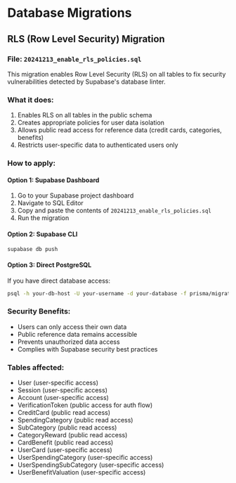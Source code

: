 # Database Migrations

## RLS (Row Level Security) Migration

### File: `20241213_enable_rls_policies.sql`

This migration enables Row Level Security (RLS) on all tables to fix security vulnerabilities detected by Supabase's database linter.

### What it does:
1. Enables RLS on all tables in the public schema
2. Creates appropriate policies for user data isolation
3. Allows public read access for reference data (credit cards, categories, benefits)
4. Restricts user-specific data to authenticated users only

### How to apply:

#### Option 1: Supabase Dashboard
1. Go to your Supabase project dashboard
2. Navigate to SQL Editor
3. Copy and paste the contents of `20241213_enable_rls_policies.sql`
4. Run the migration

#### Option 2: Supabase CLI
```bash
supabase db push
```

#### Option 3: Direct PostgreSQL
If you have direct database access:
```bash
psql -h your-db-host -U your-username -d your-database -f prisma/migrations/20241213_enable_rls_policies.sql
```

### Security Benefits:
- Users can only access their own data
- Public reference data remains accessible
- Prevents unauthorized data access
- Complies with Supabase security best practices

### Tables affected:
- User (user-specific access)
- Session (user-specific access)
- Account (user-specific access)
- VerificationToken (public access for auth flow)
- CreditCard (public read access)
- SpendingCategory (public read access)
- SubCategory (public read access)
- CategoryReward (public read access)
- CardBenefit (public read access)
- UserCard (user-specific access)
- UserSpendingCategory (user-specific access)
- UserSpendingSubCategory (user-specific access)
- UserBenefitValuation (user-specific access) 